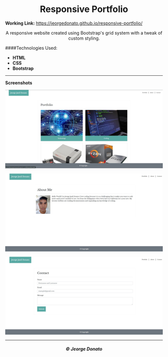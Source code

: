 


<h1 align="center">Responsive Portfolio</h1>

**Working Link:** https://jeorgedonato.github.io/responsive-portfolio/

<p align="center">A responsive website created using Bootstrap's grid system with a tweak of custom styling.</p>

####Technologies Used:
- **HTML**
- **CSS**
- **Bootstrap**
****
**Screenshots**

![Home Screenshot](/assets/home-screenshot.jpg)

![About Screenshot](/assets/about-screenshot.jpg)

![Contact Screenshot](/assets/contact-screenshot.jpg)
****

<h5 align="center">© Jeorge Donato</h5>